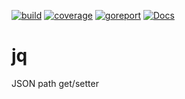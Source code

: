 [![build](https://github.com/linkdata/jq/actions/workflows/build.yml/badge.svg)](https://github.com/linkdata/jq/actions/workflows/build.yml)
[![coverage](https://coveralls.io/repos/github/linkdata/jq/badge.svg?branch=main)](https://coveralls.io/github/linkdata/jq?branch=main)
[![goreport](https://goreportcard.com/badge/github.com/linkdata/jq)](https://goreportcard.com/report/github.com/linkdata/jq)
[![Docs](https://godoc.org/github.com/linkdata/jq?status.svg)](https://godoc.org/github.com/linkdata/jq)

# jq

JSON path get/setter
